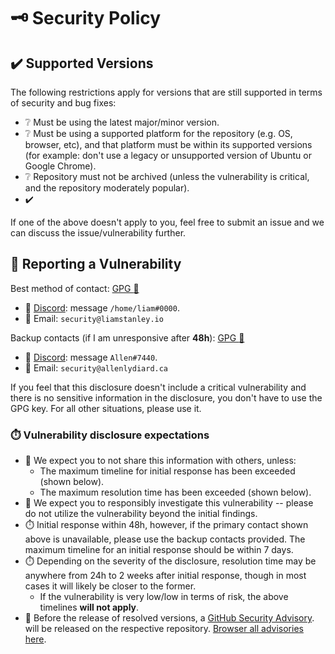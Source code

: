 <!-- THIS FILE IS GENERATED! DO NOT EDIT! Maintained by Terraform. -->
# :old_key: Security Policy

## :heavy_check_mark: Supported Versions

The following restrictions apply for versions that are still supported in terms of security and bug fixes:

   * :grey_question: Must be using the latest major/minor version.
   * :grey_question: Must be using a supported platform for the repository (e.g. OS, browser, etc), and that platform must
     be within its supported versions (for example: don't use a legacy or unsupported version of Ubuntu or
     Google Chrome).
   * :grey_question: Repository must not be archived (unless the vulnerability is critical, and the repository moderately
     popular).
   * :heavy_check_mark:

If one of the above doesn't apply to you, feel free to submit an issue and we can discuss the
issue/vulnerability further.


## :lady_beetle: Reporting a Vulnerability

Best method of contact: [GPG :key:](https://github.com/lrstanley.gpg)

   * :speech_balloon: [Discord][chat]: message `/home/liam#0000`.
   * :email: Email: `security@liamstanley.io`

Backup contacts (if I am unresponsive after **48h**): [GPG :key:](https://github.com/FM1337.gpg)
   * :speech_balloon: [Discord][chat]: message `Allen#7440`.
   * :email: Email: `security@allenlydiard.ca`

If you feel that this disclosure doesn't include a critical vulnerability and there is no sensitive
information in the disclosure, you don't have to use the GPG key. For all other situations, please
use it.

### :stopwatch: Vulnerability disclosure expectations

   * :no_bell: We expect you to not share this information with others, unless:
       * The maximum timeline for initial response has been exceeded (shown below).
       * The maximum resolution time has been exceeded (shown below).
   * :mag_right: We expect you to responsibly investigate this vulnerability -- please do not utilize the
     vulnerability beyond the initial findings.
   * :stopwatch: Initial response within 48h, however, if the primary contact shown above is unavailable, please
     use the backup contacts provided. The maximum timeline for an initial response should be within
     7 days.
   * :stopwatch: Depending on the severity of the disclosure, resolution time may be anywhere from 24h to 2
     weeks after initial response, though in most cases it will likely be closer to the former.
       * If the vulnerability is very low/low in terms of risk, the above timelines **will not apply**.
   * :toolbox: Before the release of resolved versions, a [GitHub Security Advisory][advisory-docs].
     will be released on the respective repository. [Browser all advisories here][advisory].

<!-- definitions -->
[chat]: https://liam.sh/chat
[advisory]: https://github.com/advisories?query=type%3Areviewed+ecosystem%3Ago
[advisory-docs]: https://docs.github.com/en/code-security/repository-security-advisories/creating-a-repository-security-advisory
